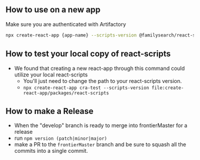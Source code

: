 ## How to use on a new app

Make sure you are authenticated with Artifactory

```bash
npx create-react-app {app-name} --scripts-version @familysearch/react-scripts
```

## How to test your local copy of react-scripts

- We found that creating a new react-app through this command could utilize your local react-scripts
  - You'll just need to change the path to your react-scripts version.
  - `npx create-react-app cra-test --scripts-version file:create-react-app/packages/react-scripts`

## How to make a Release

- When the "develop" branch is ready to merge into frontierMaster for a release
- run `npm version (patch|minor|major)`
- make a PR to the `frontierMaster` branch and be sure to squash all the commits into a single commit.
